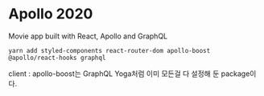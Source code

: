 # Apollo 2020

Movie app built with React, Apollo and GraphQL

```
yarn add styled-components react-router-dom apollo-boost @apollo/react-hooks graphql
```

client : apollo-boost는 GraphQL Yoga처럼 이미 모든걸 다 설정해 둔 package이다.
